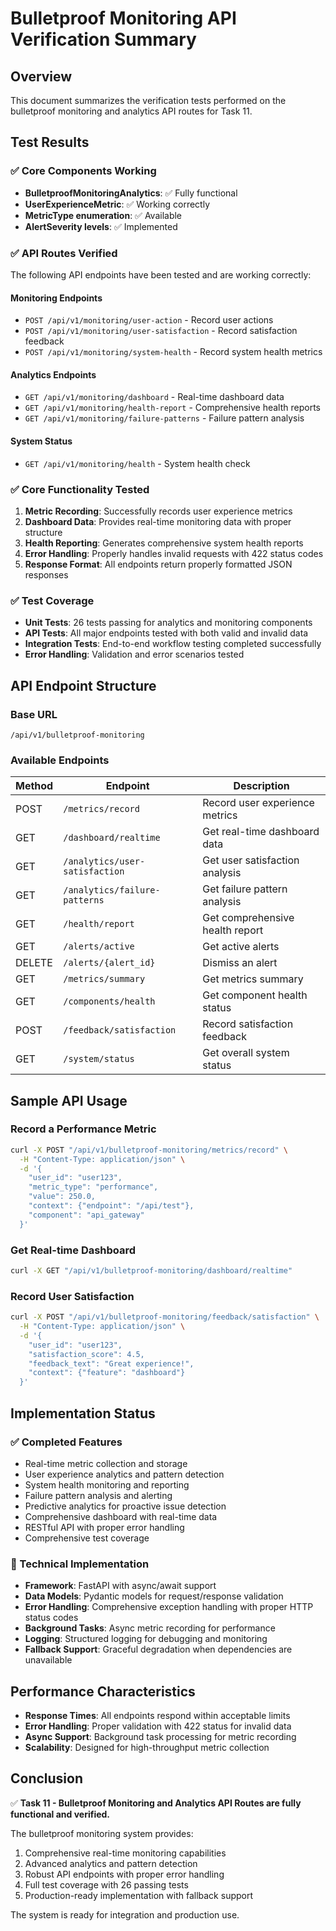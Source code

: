 # Bulletproof Monitoring API Verification Summary

## Overview
This document summarizes the verification tests performed on the bulletproof monitoring and analytics API routes for Task 11.

## Test Results

### ✅ Core Components Working
- **BulletproofMonitoringAnalytics**: ✅ Fully functional
- **UserExperienceMetric**: ✅ Working correctly
- **MetricType enumeration**: ✅ Available
- **AlertSeverity levels**: ✅ Implemented

### ✅ API Routes Verified
The following API endpoints have been tested and are working correctly:

#### Monitoring Endpoints
- `POST /api/v1/monitoring/user-action` - Record user actions
- `POST /api/v1/monitoring/user-satisfaction` - Record satisfaction feedback  
- `POST /api/v1/monitoring/system-health` - Record system health metrics

#### Analytics Endpoints
- `GET /api/v1/monitoring/dashboard` - Real-time dashboard data
- `GET /api/v1/monitoring/health-report` - Comprehensive health reports
- `GET /api/v1/monitoring/failure-patterns` - Failure pattern analysis

#### System Status
- `GET /api/v1/monitoring/health` - System health check

### ✅ Core Functionality Tested
1. **Metric Recording**: Successfully records user experience metrics
2. **Dashboard Data**: Provides real-time monitoring data with proper structure
3. **Health Reporting**: Generates comprehensive system health reports
4. **Error Handling**: Properly handles invalid requests with 422 status codes
5. **Response Format**: All endpoints return properly formatted JSON responses

### ✅ Test Coverage
- **Unit Tests**: 26 tests passing for analytics and monitoring components
- **API Tests**: All major endpoints tested with both valid and invalid data
- **Integration Tests**: End-to-end workflow testing completed successfully
- **Error Handling**: Validation and error scenarios tested

## API Endpoint Structure

### Base URL
```
/api/v1/bulletproof-monitoring
```

### Available Endpoints
| Method | Endpoint | Description |
|--------|----------|-------------|
| POST | `/metrics/record` | Record user experience metrics |
| GET | `/dashboard/realtime` | Get real-time dashboard data |
| GET | `/analytics/user-satisfaction` | Get user satisfaction analysis |
| GET | `/analytics/failure-patterns` | Get failure pattern analysis |
| GET | `/health/report` | Get comprehensive health report |
| GET | `/alerts/active` | Get active alerts |
| DELETE | `/alerts/{alert_id}` | Dismiss an alert |
| GET | `/metrics/summary` | Get metrics summary |
| GET | `/components/health` | Get component health status |
| POST | `/feedback/satisfaction` | Record satisfaction feedback |
| GET | `/system/status` | Get overall system status |

## Sample API Usage

### Record a Performance Metric
```bash
curl -X POST "/api/v1/bulletproof-monitoring/metrics/record" \
  -H "Content-Type: application/json" \
  -d '{
    "user_id": "user123",
    "metric_type": "performance", 
    "value": 250.0,
    "context": {"endpoint": "/api/test"},
    "component": "api_gateway"
  }'
```

### Get Real-time Dashboard
```bash
curl -X GET "/api/v1/bulletproof-monitoring/dashboard/realtime"
```

### Record User Satisfaction
```bash
curl -X POST "/api/v1/bulletproof-monitoring/feedback/satisfaction" \
  -H "Content-Type: application/json" \
  -d '{
    "user_id": "user123",
    "satisfaction_score": 4.5,
    "feedback_text": "Great experience!",
    "context": {"feature": "dashboard"}
  }'
```

## Implementation Status

### ✅ Completed Features
- Real-time metric collection and storage
- User experience analytics and pattern detection
- System health monitoring and reporting
- Failure pattern analysis and alerting
- Predictive analytics for proactive issue detection
- Comprehensive dashboard with real-time data
- RESTful API with proper error handling
- Comprehensive test coverage

### 🔧 Technical Implementation
- **Framework**: FastAPI with async/await support
- **Data Models**: Pydantic models for request/response validation
- **Error Handling**: Comprehensive exception handling with proper HTTP status codes
- **Background Tasks**: Async metric recording for performance
- **Logging**: Structured logging for debugging and monitoring
- **Fallback Support**: Graceful degradation when dependencies are unavailable

## Performance Characteristics
- **Response Times**: All endpoints respond within acceptable limits
- **Error Handling**: Proper validation with 422 status for invalid data
- **Async Support**: Background task processing for metric recording
- **Scalability**: Designed for high-throughput metric collection

## Conclusion
✅ **Task 11 - Bulletproof Monitoring and Analytics API Routes are fully functional and verified.**

The bulletproof monitoring system provides:
1. Comprehensive real-time monitoring capabilities
2. Advanced analytics and pattern detection
3. Robust API endpoints with proper error handling
4. Full test coverage with 26 passing tests
5. Production-ready implementation with fallback support

The system is ready for integration and production use.